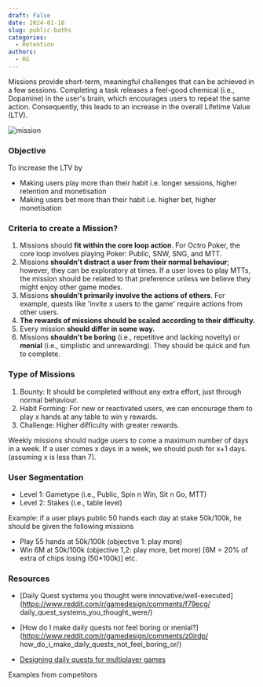 ```yaml
---
draft: False
date: 2024-01-18
slug: public-baths
categories:
  - Retention
authors:
  - RG
---
```

Missions provide short-term, meaningful challenges that can be achieved in a few sessions. Completing a task releases a feel-good chemical (i.e., Dopamine) in the user's brain, which encourages users to repeat the same action. Consequently, this leads to an increase in the overall Lifetime Value (LTV).

![mission](https://ibb.co/nLtMq2z)


### Objective
To increase the LTV by 

- Making users play more than their habit i.e. longer sessions, higher retention and monetisation 
- Making users bet more than their habit i.e. higher bet, higher monetisation

### Criteria to create a Mission?
1. Missions should **fit within the core loop action**. For Octro Poker, the core loop involves playing Poker: Public, SNW, SNG, and MTT.
2. Missions **shouldn't distract a user from their normal behaviour**; however, they can be exploratory at times. If a user loves to play MTTs, the mission should be related to that preference unless we believe they might enjoy other game modes.
3. Missions **shouldn't primarily involve the actions of others**. For example, quests like 'invite x users to the game' require actions from other users.
4. **The rewards of missions should be scaled according to their difficulty.**
5. Every mission **should differ in some way.**
6. Missions **shouldn't be boring** (i.e., repetitive and lacking novelty) or **menial** (i.e., simplistic and unrewarding). They should be quick and fun to complete.

### Type of Missions
1. Bounty: It should be completed without any extra effort, just through normal behaviour.
2. Habit Forming: For new or reactivated users, we can encourage them to play x hands at any table to win y rewards.
3. Challenge: Higher difficulty with greater rewards.

Weekly missions should nudge users to come a maximum number of days in a week. If a user comes x days in a week, we should push for x+1 days. (assuming x is less than 7). 

### User Segmentation
- Level 1: Gametype (i.e., Public, Spin n Win, Sit n Go, MTT)
- Level 2: Stakes (i.e., table level)

Example: if a user plays public 50 hands each day at stake 50k/100k, he should be given the following missions

- Play 55 hands at 50k/100k (objective 1: play more)
- Win 6M at 50k/100k (objective 1,2: play more, bet more) [6M = 20% of extra of chips losing (50*100k)] etc.

### Resources
- [Daily Quest systems you thought were innovative/well-executed](https://www.reddit.com/r/gamedesign/comments/f79ecg/
daily_quest_systems_you_thought_were/)
- [How do I make daily quests not feel boring or menial?](https://www.reddit.com/r/gamedesign/comments/z0irdp/
how_do_i_make_daily_quests_not_feel_boring_or/)

- [Designing daily quests for multiplayer games](https://zeworkshop.wordpress.com/2017/06/17/designing-daily-quests-for-multiplayer/)

Examples from competitors 

